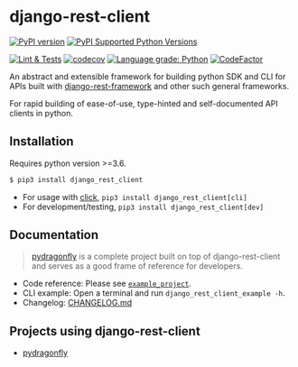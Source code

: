 # django-rest-client

[![PyPI version](https://badge.fury.io/py/django-rest-client.svg)](https://badge.fury.io/py/django-rest-client)
[![PyPI Supported Python Versions](https://img.shields.io/pypi/pyversions/django-rest-client.svg)](https://pypi.python.org/pypi/django-rest-client/)

[![Lint & Tests](https://github.com/certego/django-rest-client/workflows/Lint%20&%20Tests/badge.svg)](https://github.com/certego/django-rest-client/actions)
[![codecov](https://codecov.io/gh/certego/django-rest-client/branch/main/graph/badge.svg?token=TWGZt6zfRD)](https://codecov.io/gh/certego/django-rest-client)
[![Language grade: Python](https://img.shields.io/lgtm/grade/python/g/certego/django-rest-client.svg?logo=lgtm&logoWidth=18)](https://lgtm.com/projects/g/certego/django-rest-client/context:python)
[![CodeFactor](https://www.codefactor.io/repository/github/certego/django-rest-client/badge)](https://www.codefactor.io/repository/github/certego/django-rest-client)

An abstract and extensible framework for building python SDK and CLI for APIs built with [django-rest-framework](https://github.com/encode/django-rest-framework) and other such general frameworks.

For rapid building of ease-of-use, type-hinted and self-documented API clients in python.

## Installation

Requires python version >=3.6.

```bash
$ pip3 install django_rest_client
```

- For usage with [click](https://github.com/pallets/click), `pip3 install django_rest_client[cli]`
- For development/testing, `pip3 install django_rest_client[dev]`

## Documentation

> [pydragonfly](https://github.com/certego/pydragonfly) is a complete project built on top of django-rest-client and serves as a good frame of reference for developers.

- Code reference: Please see [`example_project`](https://github.com/certego/django-rest-client/tree/main/example_project).
- CLI example: Open a terminal and run `django_rest_client_example -h`.
- Changelog: [CHANGELOG.md](https://github.com/certego/django-rest-client/blob/main/.github/CHANGELOG.md)

## Projects using django-rest-client

- [pydragonfly](https://github.com/certego/pydragonfly)
